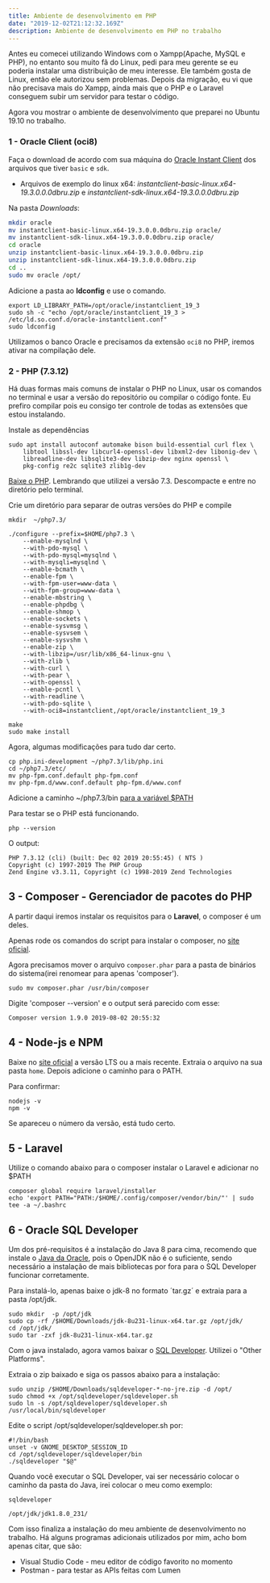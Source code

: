 ```yaml
---
title: Ambiente de desenvolvimento em PHP
date: "2019-12-02T21:12:32.169Z"
description: Ambiente de desenvolvimento em PHP no trabalho
---
```


Antes eu comecei utilizando Windows com o Xampp(Apache, MySQL e PHP), no entanto sou muito fã do Linux, pedi para meu gerente se eu poderia instalar uma distribuição de meu interesse. Ele também gosta de Linux, então ele autorizou sem problemas. Depois da migração, eu vi que não precisava mais do Xampp, ainda mais que o PHP e o Laravel conseguem subir um servidor para testar o código.

Agora vou mostrar o ambiente de desenvolvimento que preparei no Ubuntu 19.10 no trabalho.

### 1 - Oracle Client (oci8)

Faça o download de acordo com sua máquina do [Oracle Instant Client](https://www.oracle.com/database/technologies/instant-client/linux-x86-64-downloads.html) dos arquivos que tiver `basic` e `sdk`.

+ Arquivos de exemplo do linux x64: _instantclient-basic-linux.x64-19.3.0.0.0dbru.zip_ e _instantclient-sdk-linux.x64-19.3.0.0.0dbru.zip_

Na pasta _Downloads_:

``` sh
mkdir oracle
mv instantclient-basic-linux.x64-19.3.0.0.0dbru.zip oracle/
mv instantclient-sdk-linux.x64-19.3.0.0.0dbru.zip oracle/
cd oracle
unzip instantclient-basic-linux.x64-19.3.0.0.0dbru.zip
unzip instantclient-sdk-linux.x64-19.3.0.0.0dbru.zip
cd ..
sudo mv oracle /opt/
```

Adicione a pasta ao __ldconfig__ e use o comando.

	export LD_LIBRARY_PATH=/opt/oracle/instantclient_19_3
	sudo sh -c "echo /opt/oracle/instantclient_19_3 > /etc/ld.so.conf.d/oracle-instantclient.conf"
	sudo ldconfig

Utilizamos o banco Oracle e precisamos da extensão `oci8` no PHP, iremos ativar na compilação dele.

### 2 - PHP (7.3.12)

Há duas formas mais comuns de instalar o PHP no Linux, usar os comandos no terminal e usar a versão do repositório ou compilar o código fonte. Eu prefiro compilar pois eu consigo ter controle de todas as extensões que estou instalando.

Instale as dependências

```
sudo apt install autoconf automake bison build-essential curl flex \
    libtool libssl-dev libcurl4-openssl-dev libxml2-dev libonig-dev \
    libreadline-dev libsqlite3-dev libzip-dev nginx openssl \
    pkg-config re2c sqlite3 zlib1g-dev 
```

[Baixe o PHP](https://www.php.net/downloads.php). Lembrando que utilizei a versão 7.3. Descompacte e entre no diretório pelo terminal.

Crie um diretório para separar de outras versões do PHP e compile

```
mkdir  ~/php7.3/

./configure --prefix=$HOME/php7.3 \
    --enable-mysqlnd \
    --with-pdo-mysql \
    --with-pdo-mysql=mysqlnd \
    --with-mysqli=mysqlnd \
    --enable-bcmath \
    --enable-fpm \
    --with-fpm-user=www-data \
    --with-fpm-group=www-data \
    --enable-mbstring \
    --enable-phpdbg \
    --enable-shmop \
    --enable-sockets \
    --enable-sysvmsg \
    --enable-sysvsem \
    --enable-sysvshm \
    --enable-zip \
    --with-libzip=/usr/lib/x86_64-linux-gnu \
    --with-zlib \
    --with-curl \
    --with-pear \
    --with-openssl \
    --enable-pcntl \
    --with-readline \
    --with-pdo-sqlite \
    --with-oci8=instantclient,/opt/oracle/instantclient_19_3

make
sudo make install
```

Agora, algumas modificações para tudo dar certo.

```
cp php.ini-development ~/php7.3/lib/php.ini
cd ~/php7.3/etc/
mv php-fpm.conf.default php-fpm.conf
mv php-fpm.d/www.conf.default php-fpm.d/www.conf
```
Adicione a caminho ~/php7.3/bin [para a variável $PATH](https://gist.github.com/nex3/c395b2f8fd4b02068be37c961301caa7)

Para testar se o PHP está funcionando.

	php --version

O output:

	PHP 7.3.12 (cli) (built: Dec 02 2019 20:55:45) ( NTS )
	Copyright (c) 1997-2019 The PHP Group
	Zend Engine v3.3.11, Copyright (c) 1998-2019 Zend Technologies

## 3 - Composer - Gerenciador de pacotes do PHP

A partir daqui iremos instalar os requisitos para  o __Laravel__, o composer é um deles.

Apenas rode os comandos do script para instalar o composer, no [site oficial](https://getcomposer.org/download/).

Agora precisamos mover o arquivo `composer.phar` para a pasta de binários do sistema(irei renomear para apenas 'composer').

	sudo mv composer.phar /usr/bin/composer

Digite 'composer --version' e o output será parecido com esse:

	Composer version 1.9.0 2019-08-02 20:55:32

## 4 - Node-js e NPM

Baixe no [site oficial](https://nodejs.org/en/) a versão LTS ou a mais recente. Extraia o arquivo na sua pasta `home`. Depois adicione o caminho para o PATH.

Para confirmar:

	nodejs -v
	npm -v

Se apareceu o número da versão, está tudo certo.

## 5 - Laravel

Utilize o comando abaixo para o composer instalar o Laravel e adicionar no $PATH

	composer global require laravel/installer
	echo 'export PATH="PATH:/$HOME/.config/composer/vendor/bin/"' | sudo tee -a ~/.bashrc

## 6 - Oracle SQL Developer

Um dos pré-requisitos é a instalação do Java 8 para cima, recomendo que instale o [Java da Oracle](https://www.oracle.com/technetwork/java/javase/downloads/jdk8-downloads-2133151.html), pois o OpenJDK não é o suficiente, sendo necessário a instalação de mais bibliotecas por fora para o SQL Developer funcionar corretamente.

Para instalá-lo, apenas baixe o jdk-8 no formato ´tar.gz´ e extraia para a pasta /opt/jdk.
	
	sudo mkdir  -p /opt/jdk
	sudo cp -rf /$HOME/Downloads/jdk-8u231-linux-x64.tar.gz /opt/jdk/
	cd /opt/jdk/
	sudo tar -zxf jdk-8u231-linux-x64.tar.gz

Com o java instalado, agora vamos baixar o [SQL Developer](https://www.oracle.com/tools/downloads/sqldev-v192-downloads.html). Utilizei o "Other Platforms". 

Extraia o zip baixado e siga os passos abaixo para a instalação:

	sudo unzip /$HOME/Downloads/sqldeveloper-*-no-jre.zip -d /opt/
	sudo chmod +x /opt/sqldeveloper/sqldeveloper.sh
	sudo ln -s /opt/sqldeveloper/sqldeveloper.sh /usr/local/bin/sqldeveloper

Edite o script /opt/sqldeveloper/sqldeveloper.sh por:
	
	#!/bin/bash
	unset -v GNOME_DESKTOP_SESSION_ID
	cd /opt/sqldeveloper/sqldeveloper/bin
	./sqldeveloper "$@"

Quando você executar o SQL Developer, vai ser necessário colocar o caminho da pasta do Java, irei colocar o meu como exemplo:

	sqldeveloper
	
	/opt/jdk/jdk1.8.0_231/
	


Com isso finaliza a instalação do meu ambiente de desenvolvimento no trabalho. Há alguns programas adicionais utilizados por mim, acho bom apenas citar, que são:

+ Visual Studio Code - meu editor de código favorito no momento
+ Postman - para testar as APIs feitas com Lumen
